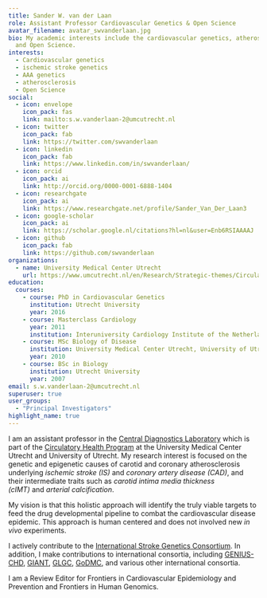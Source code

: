 ```yaml
---
title: Sander W. van der Laan
role: Assistant Professor Cardiovascular Genetics & Open Science
avatar_filename: avatar_swvanderlaan.jpg
bio: My academic interests include the cardiovascular genetics, atherosclerosis,
  and Open Science.
interests:
  - Cardiovascular genetics
  - ischemic stroke genetics
  - AAA genetics
  - atherosclerosis
  - Open Science
social:
  - icon: envelope
    icon_pack: fas
    link: mailto:s.w.vanderlaan-2@umcutrecht.nl
  - icon: twitter
    icon_pack: fab
    link: https://twitter.com/swvanderlaan
  - icon: linkedin
    icon_pack: fab
    link: https://www.linkedin.com/in/swvanderlaan/
  - icon: orcid
    icon_pack: ai
    link: http://orcid.org/0000-0001-6888-1404
  - icon: researchgate
    icon_pack: ai
    link: https://www.researchgate.net/profile/Sander_Van_Der_Laan3
  - icon: google-scholar
    icon_pack: ai
    link: https://scholar.google.nl/citations?hl=nl&user=Enb6RSIAAAAJ
  - icon: github
    icon_pack: fab
    link: https://github.com/swvanderlaan
organizations:
  - name: University Medical Center Utrecht
    url: https://www.umcutrecht.nl/en/Research/Strategic-themes/Circulatory-Health
education:
  courses:
    - course: PhD in Cardiovascular Genetics
      institution: Utrecht University
      year: 2016
    - course: Masterclass Cardiology
      year: 2011
      institution: Interuniversity Cardiology Institute of the Netherlands (ICIN)
    - course: MSc Biology of Disease
      institution: University Medical Center Utrecht, University of Utrecht
      year: 2010
    - course: BSc in Biology
      institution: Utrecht University
      year: 2007
email: s.w.vanderlaan-2@umcutrecht.nl
superuser: true
user_groups:
  - "Principal Investigators"
highlight_name: true
---
```

I am an assistant professor in the [Central Diagnostics Laboratory](https://www.umcutrecht.nl/en/Subsites/UMC-Utrecht-Lab/About-us/Laboratory-of-Clinical-Chemistry-Haematology) which is part of the [Circulatory Health Program](https://www.umcutrecht.nl/en/Research/Strategic-themes/Circulatory-Health) at the University Medical Center Utrecht and University of Utrecht. My research interest is focused on the genetic and epigenetic causes of carotid and coronary atherosclerosis underlying *ischemic stroke (IS)* and *coronary artery disease (CAD)*, and their intermediate traits such as *carotid intima media thickness (cIMT)* and *arterial calcification*. 

My vision is that this holistic approach will identify the truly viable targets to feed the drug developmental pipeline to combat the cardiovascular disease epidemic. This approach is human centered and does not involved new *in vivo* experiments.

I actively contribute to the [International Stroke Genetics Consortium](http://www.strokegenetics.org/). In addition, I make contributions to international consortia, including [GENIUS-CHD](http://www.genius-chd.com/), [GIANT](http://portals.broadinstitute.org/collaboration/giant/index.php/GIANT_consortium), [GLGC](http://lipidgenetics.org/), [GoDMC](http://www.godmc.org.uk/), and various other international consortia.

I am a Review Editor for Frontiers in Cardiovascular Epidemiology and Prevention and Frontiers in Human Genomics.
